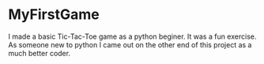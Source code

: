 # MyFirstGame
I  made a basic Tic-Tac-Toe game as a python beginer. 
It was a fun exercise. As someone new to python I came out on the other end of this project as a much better coder.
